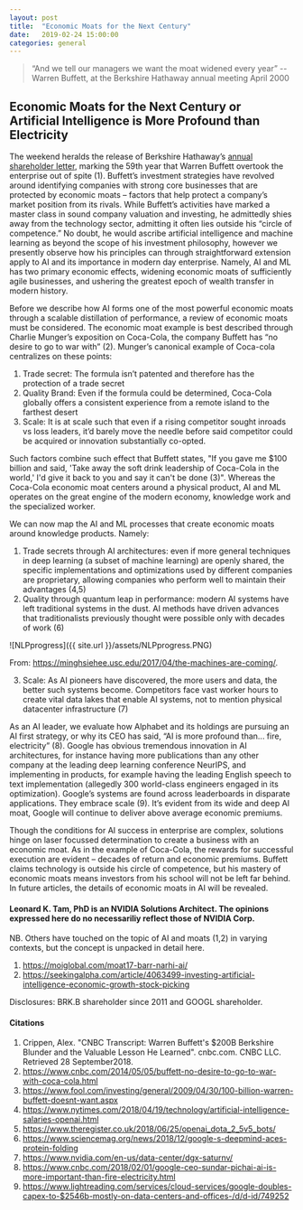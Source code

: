 ```yaml
---
layout: post
title:  "Economic Moats for the Next Century"
date:   2019-02-24 15:00:00
categories: general
---
```


> “And we tell our managers we want the moat widened every year”
>    -- Warren Buffett, at the Berkshire Hathaway annual meeting April 2000

## Economic Moats for the Next Century or Artificial Intelligence is More Profound than Electricity

The weekend heralds the release of Berkshire Hathaway’s [annual shareholder letter](http://www.berkshirehathaway.com/letters/2018ltr.pdf?mod=article_inline), marking the 59th year that Warren Buffett overtook the enterprise out of spite (1).  Buffett’s investment strategies have revolved around identifying companies with strong core businesses that are protected by economic moats – factors that help protect a company’s market position from its rivals. While Buffett’s activities have marked a master class in sound company valuation and investing, he admittedly shies away from the technology sector, admitting it often lies outside his “circle of competence.”  No doubt, he would ascribe artificial intelligence and machine learning as beyond the scope of his investment philosophy, however we presently observe how his principles can through straightforward extension apply to AI and its importance in modern day enterprise.  Namely, AI and ML has two primary economic effects, widening economic moats of sufficiently agile businesses, and ushering the greatest epoch of wealth transfer in modern history.

Before we describe how AI forms one of the most powerful economic moats through a scalable distillation of performance, a review of economic moats must be considered.  The economic moat example is best described through Charlie Munger’s exposition on Coca-Cola, the company Buffett has “no desire to go to war with” (2). Munger’s canonical example of Coca-cola centralizes on these points:

1. Trade secret: The formula isn’t patented and therefore has the protection of a trade secret
2. Quality Brand: Even if the formula could be determined, Coca-Cola globally offers a consistent experience from a remote island to the farthest desert 
3. Scale: It is at scale such that even if a rising competitor sought inroads vs loss leaders, it’d barely move the needle before said competitor could be acquired or innovation substantially co-opted.

Such factors combine such effect that Buffett states, "If you gave me $100 billion and said, 'Take away the soft drink leadership of Coca-Cola in the world,' I'd give it back to you and say it can't be done (3)". 
Whereas the Coca-Cola economic moat centers around a physical product, AI and ML operates on the great engine of the modern economy, knowledge work and the specialized worker.

We can now map the AI and ML processes that create economic moats around knowledge products. Namely:
1. Trade secrets through AI architectures: even if more general techniques in deep learning (a subset of machine learning) are openly shared, the specific implementations and optimizations used by different companies are proprietary, allowing companies who perform well to maintain their advantages (4,5)
2. Quality through quantum leap in performance: modern AI systems have left traditional systems in the dust. AI methods have driven advances that traditionalists previously thought were possible only with decades of work (6)

![NLPprogress]({{ site.url }}/assets/NLPprogress.PNG)

From: https://minghsiehee.usc.edu/2017/04/the-machines-are-coming/.

3. Scale: As AI pioneers have discovered, the more users and data, the better such systems become.  Competitors face vast worker hours to create vital data lakes that enable AI systems, not to mention physical datacenter infrastructure (7) 

As an AI leader, we evaluate how Alphabet and its holdings are pursuing an AI first strategy, or why its CEO has said, “AI is more profound than... fire, electricity” (8). Google has obvious tremendous innovation in AI architectures, for instance having more publications than any other company at the leading deep learning conference NeurIPS, and implementing in products, for example having the leading English speech to text implementation (allegedly 300 world-class engineers engaged in its optimization). Google’s systems are found across leaderboards in disparate applications.  They embrace scale (9).  It’s evident from its wide and deep AI moat, Google will continue to deliver above average economic premiums.

Though the conditions for AI success in enterprise are complex, solutions hinge on laser focussed determination to create a business with an economic moat. As in the example of Coca-Cola, the rewards for successful execution are evident – decades of return and economic premiums.  Buffett claims technology is outside his circle of competence, but his mastery of economic moats means investors from his school will not be left far behind.  In future articles, the details of economic moats in AI will be revealed.


#### Leonard K. Tam, PhD is an NVIDIA Solutions Architect.  The opinions expressed here do no necessariliy reflect those of NVIDIA Corp.

NB. Others have touched on the topic of AI and moats (1,2) in varying contexts, but the concept is unpacked in detail here.
1. https://moiglobal.com/moat17-barr-narhi-ai/
2. https://seekingalpha.com/article/4063499-investing-artificial-intelligence-economic-growth-stock-picking

Disclosures: BRK.B shareholder since 2011 and GOOGL shareholder.

#### Citations

1. Crippen, Alex. "CNBC Transcript: Warren Buffett's $200B Berkshire Blunder and the Valuable Lesson He Learned". cnbc.com. CNBC LLC. Retrieved 28 September2018.
2. https://www.cnbc.com/2014/05/05/buffett-no-desire-to-go-to-war-with-coca-cola.html
3. https://www.fool.com/investing/general/2009/04/30/100-billion-warren-buffett-doesnt-want.aspx
4. https://www.nytimes.com/2018/04/19/technology/artificial-intelligence-salaries-openai.html
5. https://www.theregister.co.uk/2018/06/25/openai_dota_2_5v5_bots/
6. https://www.sciencemag.org/news/2018/12/google-s-deepmind-aces-protein-folding
7. https://www.nvidia.com/en-us/data-center/dgx-saturnv/
8. https://www.cnbc.com/2018/02/01/google-ceo-sundar-pichai-ai-is-more-important-than-fire-electricity.html
9. https://www.lightreading.com/services/cloud-services/google-doubles-capex-to-$2546b-mostly-on-data-centers-and-offices-/d/d-id/749252
